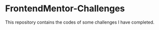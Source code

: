 # FrontendMentor-Challenges
 This repository contains the codes of some challenges I have completed.
